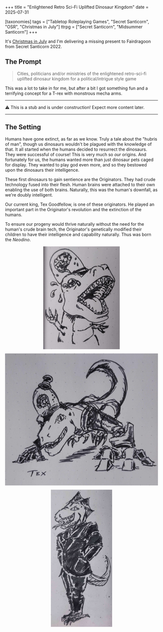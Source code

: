 +++
title = "Enlightened Retro Sci-Fi Uplifted Dinosaur Kingdom"
date = 2025-07-31

[taxonomies]
tags = ["Tabletop Roleplaying Games", "Secret Santicorn", "OSR", "Christmas in July"]
ttrpg = ["Secret Santicorn", "Midsummer Santicorn"]
+++

It's [Christmas in July](@/christmas_in_july_2025/index.md) and I'm delivering a missing present to Fairdragoon from Secret Santicorn 2022.

## The Prompt

> Cities, politicians and/or ministries of the enlightened retro-sci-fi uplifted dinosaur kingdom for a political/intrigue style game

This was a lot to take in for me, but after a bit I got something fun and a terrifying concept for a T-rex with monstrous mecha arms.

<!-- more -->

___

:warning: This is a stub and is under construction!  Expect more content later.
___



## The Setting

Humans have gone extinct, as far as we know.
Truly a tale about the "hubris of man", though us dinosaurs wouldn't be plagued with the knowledge of that.
It all started when the humans decided to resurrect the dinosaurs.
They were successful of course!
This is very much so *our* origins.
And fortunately for us, the humans wanted more than just dinosaur pets caged for display.
They wanted to play god even more, and so they bestowed upon the dinosaurs their intelligence.

These first dinosaurs to gain sentience are the Originators.
They had crude technology fused into their flesh.
Human brains were attached to their own enabling the use of both brains.
Naturally, this was the human's downfall, as we're doubly intelligent.

Our current king, Tex Goodfellow, is one of these originators.
He played an important part in the Originator's revolution and the extinction of the humans.

To ensure our progeny would thrive naturally without the need for the human's crude brain tech, the Originator's genetically modified their children to have their intelligence and capability naturally.
Thus was born the *Neodino*.

<img
    src="tex_newly_awakened.jpg"
    alt="Tex's awakening."
    style="display:block; width:50%; margin-left: auto; margin-right: auto;"
    decoding="async"
    loading="lazy"
/>

<img
    src="tex_mecha_arms.jpg"
    alt="Originator and King of the Dinosaurs, Tex"
    style="display:block; margin-left: auto; margin-right: auto;"
    decoding="async"
    loading="lazy"
/>

<img
    src="sylvester_spines.jpg"
    alt="Neodino Sylvester Spines, Duke of Dinoburgh."
    style="display:block; width:40%; margin-left: auto; margin-right: auto;"
    decoding="async"
    loading="lazy"
/>
